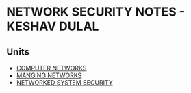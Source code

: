 # NETWORK SECURITY NOTES - KESHAV DULAL

## Units

- [COMPUTER NETWORKS](https://github.com/Keshavdulal/btec-computer-networks-notes/tree/master/notes/computer-networks/index.md)
- [MANGING NETWORKS](https://github.com/Keshavdulal/btec-computer-networks-notes/tree/master/notes/managing-networks/index.md)
- [NETWORKED SYSTEM SECURITY](https://github.com/Keshavdulal/btec-computer-networks-notes/tree/master/notes/networked-systems-security/index.md)